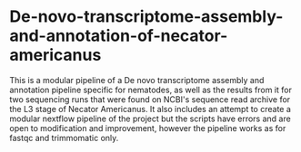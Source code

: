 # De-novo-transcriptome-assembly-and-annotation-of-necator-americanus
This is a modular pipeline of a De novo transcriptome assembly and annotation pipeline specific for nematodes, as well as the results from it for two sequencing runs that were found on NCBI's sequence read archive for the L3 stage of Necator Americanus. It also includes an attempt to create a modular nextflow pipeline of the project but the scripts have errors and are open to modification and improvement, however the pipeline works as for fastqc and trimmomatic only.
